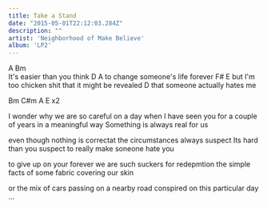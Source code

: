 ```yaml
---
title: Take a Stand	
date: "2015-05-01T22:12:03.284Z"
description: ""
artist: 'Neighborhood of Make Believe'
album: 'LP2'
---
```



A                    Bm   
It's easier than you think
D                        A 
to change someone's life forever
F#                               E 
but I'm too chicken shit that it might be revealed
D
that someone actually hates me

Bm C#m A E x2 


I wonder why we are so careful
on a day when I have seen you 
for a couple of years in a meaningful way
Something is always real for us

even though nothing is correctat
the circumstances always suspect
Its hard than you suspect
to really make soneone hate you

to give up on your forever
we are such suckers for redepmtion
the simple facts of some fabric
covering our skin

or the mix of cars passing
on a nearby road
conspired on this particular day
...


